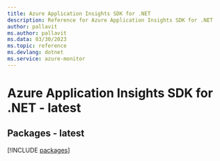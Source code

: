 ```yaml
---
title: Azure Application Insights SDK for .NET
description: Reference for Azure Application Insights SDK for .NET
author: pallavit
ms.author: pallavit
ms.data: 03/30/2023
ms.topic: reference
ms.devlang: dotnet
ms.service: azure-monitor
---
```

# Azure Application Insights SDK for .NET - latest
## Packages - latest
[!INCLUDE [packages](application-insights-index.md)]